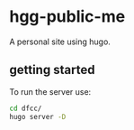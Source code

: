 # hgg-public-me
A personal site using hugo.

## getting started

To run the server use:
```sh
cd dfcc/
hugo server -D
```
